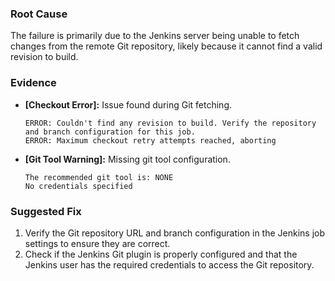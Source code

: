### Root Cause
The failure is primarily due to the Jenkins server being unable to fetch changes from the remote Git repository, likely because it cannot find a valid revision to build.

### Evidence
*   **[Checkout Error]:** Issue found during Git fetching.
    ```
    ERROR: Couldn't find any revision to build. Verify the repository and branch configuration for this job.
    ERROR: Maximum checkout retry attempts reached, aborting
    ```
*   **[Git Tool Warning]:** Missing git tool configuration.
    ```
    The recommended git tool is: NONE
    No credentials specified
    ```

### Suggested Fix
1.  Verify the Git repository URL and branch configuration in the Jenkins job settings to ensure they are correct.
2.  Check if the Jenkins Git plugin is properly configured and that the Jenkins user has the required credentials to access the Git repository.

